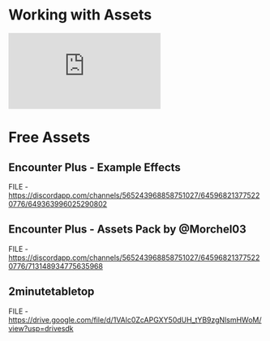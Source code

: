# Working with Assets

<div class="video">
    <iframe  src="https://www.youtube.com/embed/V-BUZvcmO5Y" frameborder="0" allow="accelerometer; autoplay; encrypted-media; gyroscope; picture-in-picture" allowfullscreen></iframe>
</div>

# Free Assets
## Encounter Plus - Example Effects
FILE - https://discordapp.com/channels/565243968858751027/645968213775220776/649363996025290802
## Encounter Plus - Assets Pack by @Morchel03
FILE - https://discordapp.com/channels/565243968858751027/645968213775220776/713148934775635968
## 2minutetabletop
FILE - https://drive.google.com/file/d/1VAlc0ZcAPGXY50dUH_tYB9zgNlsmHWoM/view?usp=drivesdk

